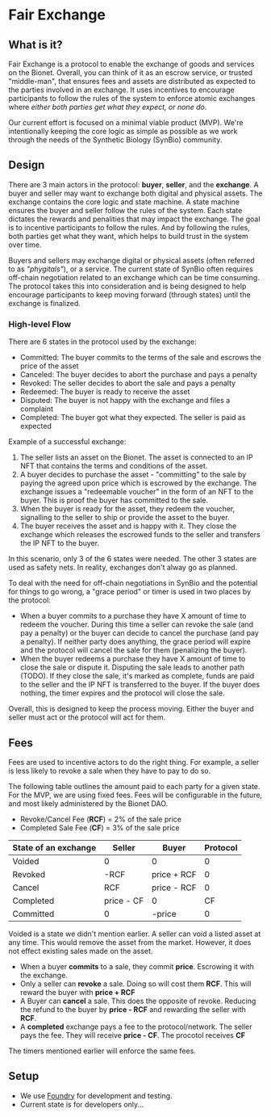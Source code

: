 # Fair Exchange

## What is it?
Fair Exchange is a protocol to enable the exchange of goods and services on the Bionet. Overall, you can think of it as an escrow service, or trusted "middle-man", that ensures fees and assets are distributed as expected to the parties involved in an exchange. It uses incentives to encourage participants to follow the rules of the system to enforce atomic exchanges where *either both parties get what they expect, or none do*.

Our current effort is focused on a minimal viable product (MVP).  We're intentionally keeping the core logic as simple as possible as we work through the needs of the Synthetic Biology (SynBio) community.  

## Design
There are 3 main actors in the protocol: **buyer**, **seller**, and the **exchange**. A buyer and seller may want to exchange both digital and physical assets. The exchange contains the core logic and state machine. A state machine ensures the buyer and seller follow the rules of the system. Each state dictates the rewards and penalities that may impact the exchange.  The goal is to incentive participants to follow the rules.  And by following the rules, both parties get what they want, which helps to build trust in the system over time.

Buyers and sellers may exchange digital or physical assets (often referred to as *"phygitals"*), or a service.  The current state of SynBio often requires off-chain negotiation related to an exchange which can be time consuming. The protocol takes this into consideration and is being designed to help encourage participants to keep moving forward (through states) until the exchange is finalized.

### High-level Flow

There are 6 states in the protocol used by the exchange:
* Committed: The buyer commits to the terms of the sale and escrows the price of the asset
* Canceled: The buyer decides to abort the purchase and pays a penalty
* Revoked: The seller decides to abort the sale and pays a penalty
* Redeemed: The buyer is ready to receive the asset
* Disputed: The buyer is not happy with the exchange and files a complaint
* Completed: The buyer got what they expected. The seller is paid as expected

Example of a successful exchange:

1. The seller lists an asset on the Bionet. The asset is connected to an IP NFT that contains the terms and conditions of the asset.
2. A buyer decides to purchase the asset - "committing" to the sale by paying the agreed upon price which is escrowed by the exchange. The exchange issues a "redeemable voucher" in the form of an NFT to the buyer.  This is proof the buyer has committed to the sale.
3. When the buyer is ready for the asset, they redeem the voucher, signalling to the seller to ship or provide the asset to the buyer.
4. The buyer receives the asset and is happy with it.  They close the exchange which releases the escrowed funds to the seller and transfers the IP NFT to the buyer.

In this scenario, only 3 of the 6 states were needed. The other 3 states are used as safety nets. In reality, exchanges don't alway go as planned.

To deal with the need for off-chain negotiations in SynBio and the potential for things to go wrong, a "grace period" or timer is used in two places by the protocol:
- When a buyer commits to a purchase they have X amount of time to redeem the voucher.  During this time a seller can revoke the sale (and pay a penalty) or the buyer can decide to cancel the purchase (and pay a penalty).  If neither party does anything, the grace period will expire and the protocol will cancel the sale for them (penalizing the buyer).
- When the buyer redeems a purchase they have X amount of time to close the sale or dispute it.  Disputing the sale leads to another path (TODO). If they close the sale, it's marked as complete, funds are paid to the seller and the IP NFT is transferred to the buyer.  If the buyer does nothing, the timer expires and the protocol will close the sale.

Overall, this is designed to keep the process moving.  Either the buyer and seller must act or the protocol will act for them.


## Fees
Fees are used to incentive actors to do the right thing.  For example, a seller is less likely to revoke a sale when they have to pay to do so. 

The following table outlines the amount paid to each party for a given state.  For the MVP, we are using fixed fees. Fees will be configurable in the future, and most
likely administered by the Bionet DAO.
* Revoke/Cancel Fee (**RCF**) = 2% of the sale price
* Completed Sale Fee (**CF**)  = 3% of the sale price 

| State of an exchange | Seller     | Buyer       | Protocol |
| -------------------- | ---------- | ----------- | -------- |
| Voided               | 0          | 0           | 0        |
| Revoked              | -RCF       | price + RCF | 0        |
| Cancel               | RCF        | price - RCF | 0        |
| Completed            | price - CF | 0           | CF       |
| Committed            | 0          | -price      | 0        |

Voided is a state we didn't mention earlier. A seller can void a listed asset at any time. This would remove the asset from the market.  However, it does not effect existing sales made on the asset.

* When a buyer **commits** to a sale, they commit **price**. Escrowing it with the exchange.
* Only a seller can **revoke** a sale. Doing so will cost them **RCF**. This will reward the buyer with **price + RCF**
* A Buyer can **cancel** a sale. This does the opposite of revoke. Reducing the refund to the buyer by **price - RCF** and rewarding the seller with **RCF**.
* A **completed** exchange pays a fee to the protocol/network. The seller pays the fee. They will receive **price - CF**. The procotol receives **CF**

The timers mentioned earlier will enforce the same fees.

## Setup
- We use [Foundry](https://book.getfoundry.sh/) for development and testing.
- Current state is for developers only...
